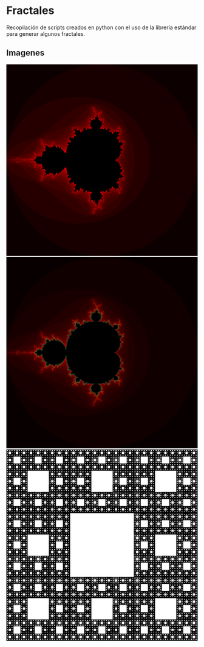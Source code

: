 # Fractales

Recopilación de scripts creados en python con el uso de la librería estándar
para generar algunos fractales.

## Imagenes
![](https://github.com/Luispapiernik/Fractales/blob/master/Mandelbrot/Images/mandelbrot_red.png)
![](https://github.com/Luispapiernik/Fractales/blob/master/Mandelbrot/Images/mandelbrot.png)
![](https://github.com/Luispapiernik/Fractales/blob/master/Sierpinski/Images/fractal.png)

